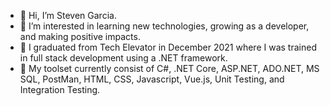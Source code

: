 - 👋 Hi, I’m Steven Garcia.
- 👀 I’m interested in learning new technologies, growing as a developer, and making positive impacts.
- 🌱 I graduated from Tech Elevator in December 2021 where I was trained in full stack development using a .NET framework.
- 🔧 My toolset currently consist of C#, .NET Core, ASP.NET, ADO.NET, MS SQL, PostMan, HTML, CSS, Javascript, Vue.js, Unit Testing, and Integration Testing.
